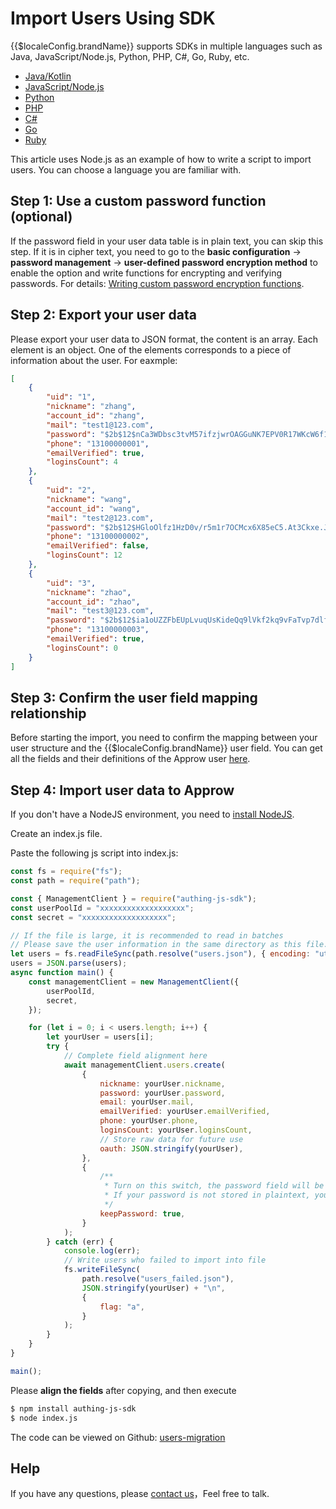 # Import Users Using SDK

<LastUpdated/>

{{$localeConfig.brandName}} supports SDKs in multiple languages such as Java, JavaScript/Node.js, Python, PHP, C#, Go, Ruby, etc.

-   [Java/Kotlin](/reference/sdk-for-java/)
-   [JavaScript/Node.js](/reference/sdk-for-node/)
-   [Python](/reference/sdk-for-python/)
-   [PHP](/reference/sdk-for-php/)
-   [C#](/reference/sdk-for-csharp/)
-   [Go](/reference/sdk-for-go.md)
-   [Ruby](/reference/sdk-for-ruby.md)

This article uses Node.js as an example of how to write a script to import users. You can choose a language you are familiar with.

## Step 1: Use a custom password function (optional)

If the password field in your user data table is in plain text, you can skip this step. If it is in cipher text, you need to go to the **basic configuration** -&gt; **password management** -&gt; **user-defined password encryption method** to enable the option and write functions for encrypting and verifying passwords. For details: [Writing custom password encryption functions](./custom-password-script/README.md).

## Step 2: Export your user data

Please export your user data to JSON format, the content is an array. Each element is an object. One of the elements corresponds to a piece of information about the user. For eaxmple:

```json
[
	{
		"uid": "1",
		"nickname": "zhang",
		"account_id": "zhang",
		"mail": "test1@123.com",
		"password": "$2b$12$nCa3WDbsc3tvM57ifzjwrOAGGuNK7EPV0R17WKcW6f13NZvX97yLe",
		"phone": "13100000001",
		"emailVerified": true,
		"loginsCount": 4
	},
	{
		"uid": "2",
		"nickname": "wang",
		"account_id": "wang",
		"mail": "test2@123.com",
		"password": "$2b$12$HGloOlfz1HzD0v/r5m1r7OCMcx6X85eC5.At3Ckxe.Jn/u/Za/yy2",
		"phone": "13100000002",
		"emailVerified": false,
		"loginsCount": 12
	},
	{
		"uid": "3",
		"nickname": "zhao",
		"account_id": "zhao",
		"mail": "test3@123.com",
		"password": "$2b$12$ia1oUZZFbEUpLvuqUsKideQq9lVkf2kq9vFaTvp7dlfeCx8UlTmDu",
		"phone": "13100000003",
		"emailVerified": true,
		"loginsCount": 0
	}
]
```

## Step 3: Confirm the user field mapping relationship

Before starting the import, you need to confirm the mapping between your user structure and the {{$localeConfig.brandName}} user field. You can get all the fields and their definitions of the Approw user [here](/guides/user/user-profile.md).

## Step 4: Import user data to Approw

If you don't have a NodeJS environment, you need to [install NodeJS](http://nodejs.cn/download/).

Create an index.js file.

Paste the following js script into index.js:

```js
const fs = require("fs");
const path = require("path");

const { ManagementClient } = require("authing-js-sdk");
const userPoolId = "xxxxxxxxxxxxxxxxxxx";
const secret = "xxxxxxxxxxxxxxxxxxx";

// If the file is large, it is recommended to read in batches
// Please save the user information in the same directory as this file. The content of the file is an array of user data JSON, and one element is a user's information object
let users = fs.readFileSync(path.resolve("users.json"), { encoding: "utf8" });
users = JSON.parse(users);
async function main() {
	const managementClient = new ManagementClient({
		userPoolId,
		secret,
	});

	for (let i = 0; i < users.length; i++) {
		let yourUser = users[i];
		try {
			// Complete field alignment here
			await managementClient.users.create(
				{
					nickname: yourUser.nickname,
					password: yourUser.password,
					email: yourUser.mail,
					emailVerified: yourUser.emailVerified,
					phone: yourUser.phone,
					loginsCount: yourUser.loginsCount,
					// Store raw data for future use
					oauth: JSON.stringify(yourUser),
				},
				{
					/**
					 * Turn on this switch, the password field will be directly written into the Authing database, and Authing will not encrypt this field again
					 * If your password is not stored in plaintext, you should keep it turned on and write a password function calculation
					 */
					keepPassword: true,
				}
			);
		} catch (err) {
			console.log(err);
			// Write users who failed to import into file
			fs.writeFileSync(
				path.resolve("users_failed.json"),
				JSON.stringify(yourUser) + "\n",
				{
					flag: "a",
				}
			);
		}
	}
}

main();
```

Please **align the fields** after copying, and then execute

```bash
$ npm install authing-js-sdk
$ node index.js
```

The code can be viewed on Github: [users-migration](https://github.com/Authing/users-migration)

## Help

If you have any questions, please [contact us](https://gitter.im/authing-chat/community)，Feel free to talk.

